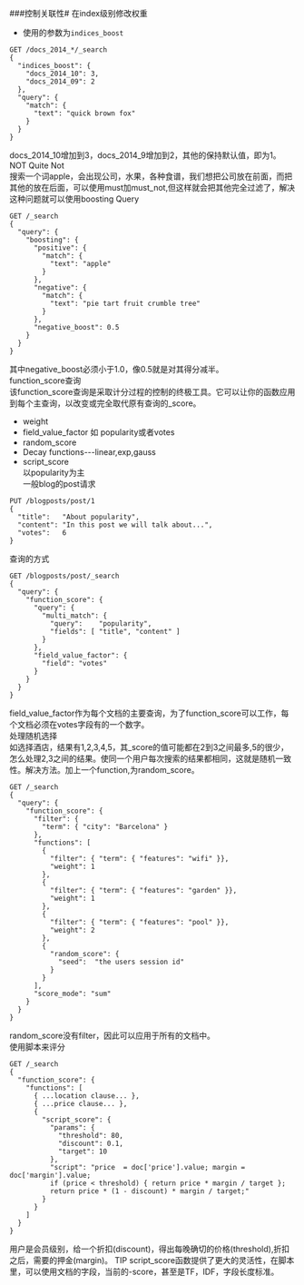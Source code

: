 ###控制关联性#
在index级别修改权重  
 - 使用的参数为`indices_boost`  

```
GET /docs_2014_*/_search 
{
  "indices_boost": { 
    "docs_2014_10": 3,
    "docs_2014_09": 2
  },
  "query": {
    "match": {
      "text": "quick brown fox"
    }
  }
}
```
docs_2014_10增加到3，docs_2014_9增加到2，其他的保持默认值，即为1。  
NOT Quite Not    
搜索一个词apple，会出现公司，水果，各种食谱，我们想把公司放在前面，而把其他的放在后面，可以使用must加must_not,但这样就会把其他完全过滤了，解决这种问题就可以使用boosting Query  

```
GET /_search
{
  "query": {
    "boosting": {
      "positive": {
        "match": {
          "text": "apple"
        }
      },
      "negative": {
        "match": {
          "text": "pie tart fruit crumble tree"
        }
      },
      "negative_boost": 0.5
    }
  }
}
```
其中negative_boost必须小于1.0，像0.5就是对其得分减半。  
function_score查询  
该function_score查询是采取计分过程的控制的终极工具。它可以让你的函数应用到每个主查询，以改变或完全取代原有查询的_score。
 - weight
- field_value_factor  如 popularity或者votes
- random_score 
- Decay functions---linear,exp,gauss
- script_score  
以popularity为主  
一般blog的post请求  

```
PUT /blogposts/post/1
{
  "title":   "About popularity",
  "content": "In this post we will talk about...",
  "votes":   6
}
```
查询的方式

```
GET /blogposts/post/_search
{
  "query": {
    "function_score": { 
      "query": { 
        "multi_match": {
          "query":    "popularity",
          "fields": [ "title", "content" ]
        }
      },
      "field_value_factor": { 
        "field": "votes" 
      }
    }
  }
}
```
field_value_factor作为每个文档的主要查询，为了function_score可以工作，每个文档必须在votes字段有的一个数字。  
处理随机选择    
如选择酒店，结果有1,2,3,4,5，其_score的值可能都在2到3之间最多,5的很少，怎么处理2,3之间的结果。使同一个用户每次搜索的结果都相同，这就是随机一致性。解决方法。加上一个function,为random_score。

```
GET /_search
{
  "query": {
    "function_score": {
      "filter": {
        "term": { "city": "Barcelona" }
      },
      "functions": [
        {
          "filter": { "term": { "features": "wifi" }},
          "weight": 1
        },
        {
          "filter": { "term": { "features": "garden" }},
          "weight": 1
        },
        {
          "filter": { "term": { "features": "pool" }},
          "weight": 2
        },
        {
          "random_score": { 
            "seed":  "the users session id" 
          }
        }
      ],
      "score_mode": "sum"
    }
  }
}
```
random_score没有filter，因此可以应用于所有的文档中。  
使用脚本来评分  

```
GET /_search
{
  "function_score": {
    "functions": [
      { ...location clause... }, 
      { ...price clause... }, 
      {
        "script_score": {
          "params": { 
            "threshold": 80,
            "discount": 0.1,
            "target": 10
          },
          "script": "price  = doc['price'].value; margin = doc['margin'].value;
          if (price < threshold) { return price * margin / target };
          return price * (1 - discount) * margin / target;" 
        }
      }
    ]
  }
}
```
用户是会员级别，给一个折扣(discount)，得出每晚确切的价格(threshold),折扣之后，需要的押金(margin)。
TIP script_score函数提供了更大的灵活性，在脚本里，可以使用文档的字段，当前的-score，甚至是TF，IDF，字段长度标准。
